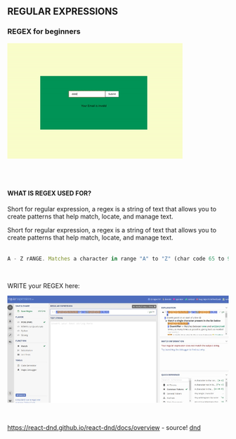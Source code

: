 ## REGULAR EXPRESSIONS

### REGEX for beginners

[<img src="./src/img/regex1.gif">](https://regexr.com/)

<br>
<br>

#### WHAT IS REGEX USED FOR?

<p>Short for regular expression, a regex is a string of text that allows you to create patterns that help match, locate, and manage text. </p>

<p>Short for regular expression, a regex is a string of text that allows you to create patterns that help match, locate, and manage text. </p>

```javascript

A - Z rANGE. Matches a character in range "A" to "Z" (char code 65 to 90). case sensitive
```

<br>

<p>WRITE your REGEX here: </p>

[<img src="./src/img/regular-expressions.jpg">](https://regex101.com/)

<br>

https://react-dnd.github.io/react-dnd/docs/overview - source!
[dnd](https://react-dnd.github.io/react-dnd/docs/overview)

